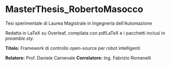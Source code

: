 # MasterThesis_RobertoMasocco
Tesi sperimentale di Laurea Magistrale in Ingegneria dell'Automazione

Redatta in LaTeX su Overleaf, compilata con pdfLaTeX e i pacchetti inclusi in *preamble.sty*.

**Titolo:** Framework di controllo open-source per robot intelligenti

**Relatore:** Prof. Daniele Carnevale
**Correlatore:** Ing. Fabrizio Romanelli
